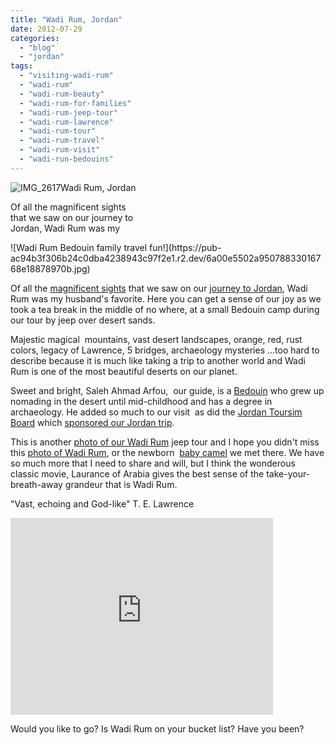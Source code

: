```yaml
---
title: "Wadi Rum, Jordan"
date: 2012-07-29
categories: 
  - "blog"
  - "jordan"
tags: 
  - "visiting-wadi-rum"
  - "wadi-rum"
  - "wadi-rum-beauty"
  - "wadi-rum-for-families"
  - "wadi-rum-jeep-tour"
  - "wadi-rum-lawrence"
  - "wadi-rum-tour"
  - "wadi-rum-travel"
  - "wadi-rum-visit"
  - "wadi-run-bedouins"
---
```


![IMG_2617](https://pub-ac94b3f306b24c0dba4238943c97f2e1.r2.dev/6a00e5502a95078833017743bcb1f8970d.jpg)Wadi Rum, Jordan

Of all the magnificent sights  
that we saw on our journey to  
Jordan, Wadi Rum was my

<!--more--> ![Wadi Rum Bedouin family travel  fun!](https://pub-ac94b3f306b24c0dba4238943c97f2e1.r2.dev/6a00e5502a95078833016768e18878970b.jpg)  
  
Of all the [magnificent sights](https://pub-ac94b3f306b24c0dba4238943c97f2e1.r2.dev/2011/06/family-vacation-petra-wow-.html "magnificent Petra ") that we saw on our [journey to Jordan](https://pub-ac94b3f306b24c0dba4238943c97f2e1.r2.dev/2011/05/jordan-family-travel-is-it-safe.html "trip to jordan tips"), Wadi Rum was my husband's favorite. Here you can get a sense of our joy as we took a tea break in the middle of no where, at a small Bedouin camp during our tour by jeep over desert sands.   
  
Majestic magical  mountains, vast desert landscapes, orange, red, rust colors, legacy of Lawrence, 5 bridges, archaeology mysteries ...too hard to describe because it is much like taking a trip to another world and Wadi Rum is one of the most beautiful deserts on our planet.  
  
Sweet and bright, Saleh Ahmad Arfou,  our guide, is a [Bedouin](https://pub-ac94b3f306b24c0dba4238943c97f2e1.r2.dev/2012/02/bedouins-in-jordan.html "Bedouin nomads") who grew up nomading in the desert until mid-childhood and has a degree in archaeology. He added so much to our visit  as did the [Jordan Toursim Board](http://www.visitjordan.com/ "Jordan tourism board") which [sponsored our Jordan trip](https://pub-ac94b3f306b24c0dba4238943c97f2e1.r2.dev/2011/05/jordan-tourismsmartest-.html "sponsored jordan trip tourism").  
  
This is another [photo of our Wadi Rum](https://pub-ac94b3f306b24c0dba4238943c97f2e1.r2.dev/2011/06/fathers-day-weekend-trips-or-family-international-travel-.html "photo of wadi rum") jeep tour and I hope you didn't miss this [photo of Wadi Rum](https://pub-ac94b3f306b24c0dba4238943c97f2e1.r2.dev/2011/07/wadi-rum-bedouin-honeymoon-suite-.html "Wadi Rum photo"), or the newborn  [baby camel](https://pub-ac94b3f306b24c0dba4238943c97f2e1.r2.dev/2012/06/jordan-family-travel-means-beautiful-baby-camel.html "baby camel") we met there. We have so much more that I need to share and will, but I think the wonderous classic movie, Laurance of Arabia gives the best sense of the take-your-breath-away grandeur that is Wadi Rum.  
  
"Vast, echoing and God-like" T. E. Lawrence  
  
  
  

<iframe src="http://www.youtube.com/embed/ZxBFRfYiDNE?rel=0" frameborder="0" height="315" width="420"></iframe>

  
  
Would you like to go? Is Wadi Rum on your bucket list? Have you been?
